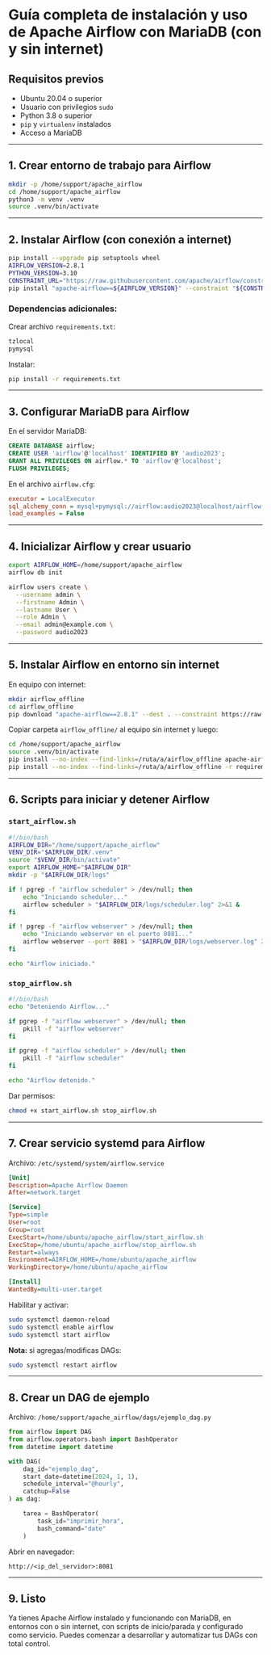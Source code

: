 # Guía completa de instalación y uso de Apache Airflow con MariaDB (con y sin internet)

## Requisitos previos

* Ubuntu 20.04 o superior
* Usuario con privilegios `sudo`
* Python 3.8 o superior
* `pip` y `virtualenv` instalados
* Acceso a MariaDB

---

## 1. Crear entorno de trabajo para Airflow

```bash
mkdir -p /home/support/apache_airflow
cd /home/support/apache_airflow
python3 -m venv .venv
source .venv/bin/activate
```

---

## 2. Instalar Airflow (con conexión a internet)

```bash
pip install --upgrade pip setuptools wheel
AIRFLOW_VERSION=2.8.1
PYTHON_VERSION=3.10
CONSTRAINT_URL="https://raw.githubusercontent.com/apache/airflow/constraints-${AIRFLOW_VERSION}/constraints-${PYTHON_VERSION}.txt"
pip install "apache-airflow==${AIRFLOW_VERSION}" --constraint "${CONSTRAINT_URL}"
```

### Dependencias adicionales:

Crear archivo `requirements.txt`:

```txt
tzlocal
pymysql
```

Instalar:

```bash
pip install -r requirements.txt
```

---

## 3. Configurar MariaDB para Airflow

En el servidor MariaDB:

```sql
CREATE DATABASE airflow;
CREATE USER 'airflow'@'localhost' IDENTIFIED BY 'audio2023';
GRANT ALL PRIVILEGES ON airflow.* TO 'airflow'@'localhost';
FLUSH PRIVILEGES;
```

En el archivo `airflow.cfg`:

```ini
executor = LocalExecutor
sql_alchemy_conn = mysql+pymysql://airflow:audio2023@localhost/airflow
load_examples = False
```

---

## 4. Inicializar Airflow y crear usuario

```bash
export AIRFLOW_HOME=/home/support/apache_airflow
airflow db init

airflow users create \
  --username admin \
  --firstname Admin \
  --lastname User \
  --role Admin \
  --email admin@example.com \
  --password audio2023
```

---

## 5. Instalar Airflow en entorno sin internet

En equipo con internet:

```bash
mkdir airflow_offline
cd airflow_offline
pip download "apache-airflow==2.8.1" --dest . --constraint https://raw.githubusercontent.com/apache/airflow/constraints-2.8.1/constraints-3.10.txt
```

Copiar carpeta `airflow_offline/` al equipo sin internet y luego:

```bash
cd /home/support/apache_airflow
source .venv/bin/activate
pip install --no-index --find-links=/ruta/a/airflow_offline apache-airflow
pip install --no-index --find-links=/ruta/a/airflow_offline -r requirements.txt
```

---

## 6. Scripts para iniciar y detener Airflow

### `start_airflow.sh`

```bash
#!/bin/bash
AIRFLOW_DIR="/home/support/apache_airflow"
VENV_DIR="$AIRFLOW_DIR/.venv"
source "$VENV_DIR/bin/activate"
export AIRFLOW_HOME="$AIRFLOW_DIR"
mkdir -p "$AIRFLOW_DIR/logs"

if ! pgrep -f "airflow scheduler" > /dev/null; then
    echo "Iniciando scheduler..."
    airflow scheduler > "$AIRFLOW_DIR/logs/scheduler.log" 2>&1 &
fi

if ! pgrep -f "airflow webserver" > /dev/null; then
    echo "Iniciando webserver en el puerto 8081..."
    airflow webserver --port 8081 > "$AIRFLOW_DIR/logs/webserver.log" 2>&1 &
fi

echo "Airflow iniciado."
```

### `stop_airflow.sh`

```bash
#!/bin/bash
echo "Deteniendo Airflow..."

if pgrep -f "airflow webserver" > /dev/null; then
    pkill -f "airflow webserver"
fi

if pgrep -f "airflow scheduler" > /dev/null; then
    pkill -f "airflow scheduler"
fi

echo "Airflow detenido."
```

Dar permisos:

```bash
chmod +x start_airflow.sh stop_airflow.sh
```

---

## 7. Crear servicio systemd para Airflow

Archivo: `/etc/systemd/system/airflow.service`

```ini
[Unit]
Description=Apache Airflow Daemon
After=network.target

[Service]
Type=simple
User=root
Group=root
ExecStart=/home/ubuntu/apache_airflow/start_airflow.sh
ExecStop=/home/ubuntu/apache_airflow/stop_airflow.sh
Restart=always
Environment=AIRFLOW_HOME=/home/ubuntu/apache_airflow
WorkingDirectory=/home/ubuntu/apache_airflow

[Install]
WantedBy=multi-user.target
```

Habilitar y activar:

```bash
sudo systemctl daemon-reload
sudo systemctl enable airflow
sudo systemctl start airflow
```

**Nota:** si agregas/modificas DAGs:

```bash
sudo systemctl restart airflow
```

---

## 8. Crear un DAG de ejemplo

Archivo: `/home/support/apache_airflow/dags/ejemplo_dag.py`

```python
from airflow import DAG
from airflow.operators.bash import BashOperator
from datetime import datetime

with DAG(
    dag_id="ejemplo_dag",
    start_date=datetime(2024, 1, 1),
    schedule_interval="@hourly",
    catchup=False
) as dag:

    tarea = BashOperator(
        task_id="imprimir_hora",
        bash_command="date"
    )
```

Abrir en navegador:

```
http://<ip_del_servidor>:8081
```

---

## 9. Listo

Ya tienes Apache Airflow instalado y funcionando con MariaDB, en entornos con o sin internet, con scripts de inicio/parada y configurado como servicio. Puedes comenzar a desarrollar y automatizar tus DAGs con total control.

